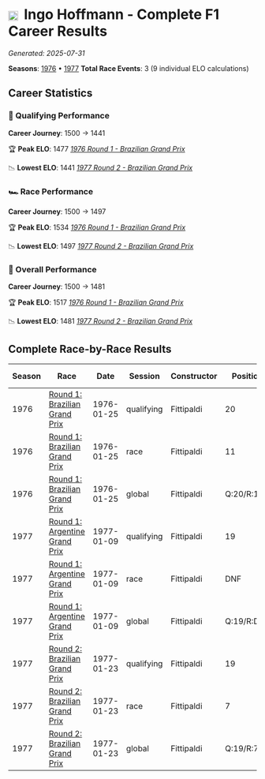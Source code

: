 # <img src="https://upload.wikimedia.org/wikipedia/commons/0/05/Flag_of_Brazil.svg" alt="Brazil" width="20" height="auto" style="vertical-align: middle; margin-right: 5px;" onerror="this.outerHTML='🇧🇷'; this.style.marginRight='5px';"/> Ingo Hoffmann - Complete F1 Career Results

*Generated: 2025-07-31*

**Seasons**: [1976](../seasons/1976-season-report) • [1977](../seasons/1977-season-report)
**Total Race Events**: 3 (9 individual ELO calculations)

## Career Statistics

### 🏁 Qualifying Performance
**Career Journey**: 1500 → 1441

🏆 **Peak ELO**: 1477
   *[1976 Round 1 - Brazilian Grand Prix](../seasons/1976-season-report#round-1-brazilian-grand-prix)*

📉 **Lowest ELO**: 1441
   *[1977 Round 2 - Brazilian Grand Prix](../seasons/1977-season-report#round-2-brazilian-grand-prix)*

### 🏎️ Race Performance
**Career Journey**: 1500 → 1497

🏆 **Peak ELO**: 1534
   *[1976 Round 1 - Brazilian Grand Prix](../seasons/1976-season-report#round-1-brazilian-grand-prix)*

📉 **Lowest ELO**: 1497
   *[1977 Round 2 - Brazilian Grand Prix](../seasons/1977-season-report#round-2-brazilian-grand-prix)*

### 🌟 Overall Performance
**Career Journey**: 1500 → 1481

🏆 **Peak ELO**: 1517
   *[1976 Round 1 - Brazilian Grand Prix](../seasons/1976-season-report#round-1-brazilian-grand-prix)*

📉 **Lowest ELO**: 1481
   *[1977 Round 2 - Brazilian Grand Prix](../seasons/1977-season-report#round-2-brazilian-grand-prix)*


## Complete Race-by-Race Results

| Season | Race | Date | Session | Constructor | Position | Starting ELO | ELO Change | Final ELO | Teammate |
|--------|------|------|---------|-------------|----------|--------------|------------|-----------|----------|
| 1976 | [Round 1: Brazilian Grand Prix](../seasons/1976-season-report#round-1-brazilian-grand-prix) | 1976-01-25 | qualifying | Fittipaldi | 20 | 1500 | -23 | 1477 | <img src="https://upload.wikimedia.org/wikipedia/commons/0/05/Flag_of_Brazil.svg" alt="Brazil" width="20" height="auto" style="vertical-align: middle; margin-right: 5px;" onerror="this.outerHTML='🇧🇷'; this.style.marginRight='5px';"/> Emerson Fittipaldi |
| 1976 | [Round 1: Brazilian Grand Prix](../seasons/1976-season-report#round-1-brazilian-grand-prix) | 1976-01-25 | race | Fittipaldi | 11 | 1500 | +34 | 1534 | <img src="https://upload.wikimedia.org/wikipedia/commons/0/05/Flag_of_Brazil.svg" alt="Brazil" width="20" height="auto" style="vertical-align: middle; margin-right: 5px;" onerror="this.outerHTML='🇧🇷'; this.style.marginRight='5px';"/> Emerson Fittipaldi |
| 1976 | [Round 1: Brazilian Grand Prix](../seasons/1976-season-report#round-1-brazilian-grand-prix) | 1976-01-25 | global | Fittipaldi | Q:20/R:11 | 1500 | +17 | 1517 | <img src="https://upload.wikimedia.org/wikipedia/commons/0/05/Flag_of_Brazil.svg" alt="Brazil" width="20" height="auto" style="vertical-align: middle; margin-right: 5px;" onerror="this.outerHTML='🇧🇷'; this.style.marginRight='5px';"/> Emerson Fittipaldi |
| 1977 | [Round 1: Argentine Grand Prix](../seasons/1977-season-report#round-1-argentine-grand-prix) | 1977-01-09 | qualifying | Fittipaldi | 19 | 1477 | -19 | 1458 | <img src="https://upload.wikimedia.org/wikipedia/commons/0/05/Flag_of_Brazil.svg" alt="Brazil" width="20" height="auto" style="vertical-align: middle; margin-right: 5px;" onerror="this.outerHTML='🇧🇷'; this.style.marginRight='5px';"/> Emerson Fittipaldi |
| 1977 | [Round 1: Argentine Grand Prix](../seasons/1977-season-report#round-1-argentine-grand-prix) | 1977-01-09 | race | Fittipaldi | DNF | 1534 | N/A | 1534 | <img src="https://upload.wikimedia.org/wikipedia/commons/0/05/Flag_of_Brazil.svg" alt="Brazil" width="20" height="auto" style="vertical-align: middle; margin-right: 5px;" onerror="this.outerHTML='🇧🇷'; this.style.marginRight='5px';"/> Emerson Fittipaldi |
| 1977 | [Round 1: Argentine Grand Prix](../seasons/1977-season-report#round-1-argentine-grand-prix) | 1977-01-09 | global | Fittipaldi | Q:19/R:DNF | 1517 | -6 | 1511 | <img src="https://upload.wikimedia.org/wikipedia/commons/0/05/Flag_of_Brazil.svg" alt="Brazil" width="20" height="auto" style="vertical-align: middle; margin-right: 5px;" onerror="this.outerHTML='🇧🇷'; this.style.marginRight='5px';"/> Emerson Fittipaldi |
| 1977 | [Round 2: Brazilian Grand Prix](../seasons/1977-season-report#round-2-brazilian-grand-prix) | 1977-01-23 | qualifying | Fittipaldi | 19 | 1458 | -16 | 1441 | <img src="https://upload.wikimedia.org/wikipedia/commons/0/05/Flag_of_Brazil.svg" alt="Brazil" width="20" height="auto" style="vertical-align: middle; margin-right: 5px;" onerror="this.outerHTML='🇧🇷'; this.style.marginRight='5px';"/> Emerson Fittipaldi |
| 1977 | [Round 2: Brazilian Grand Prix](../seasons/1977-season-report#round-2-brazilian-grand-prix) | 1977-01-23 | race | Fittipaldi | 7 | 1534 | -37 | 1497 | <img src="https://upload.wikimedia.org/wikipedia/commons/0/05/Flag_of_Brazil.svg" alt="Brazil" width="20" height="auto" style="vertical-align: middle; margin-right: 5px;" onerror="this.outerHTML='🇧🇷'; this.style.marginRight='5px';"/> Emerson Fittipaldi |
| 1977 | [Round 2: Brazilian Grand Prix](../seasons/1977-season-report#round-2-brazilian-grand-prix) | 1977-01-23 | global | Fittipaldi | Q:19/R:7 | 1511 | -31 | 1481 | <img src="https://upload.wikimedia.org/wikipedia/commons/0/05/Flag_of_Brazil.svg" alt="Brazil" width="20" height="auto" style="vertical-align: middle; margin-right: 5px;" onerror="this.outerHTML='🇧🇷'; this.style.marginRight='5px';"/> Emerson Fittipaldi |
